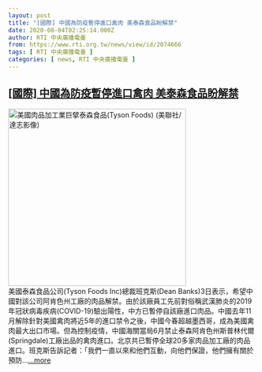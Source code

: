 ```yaml
---
layout: post
title: "[國際] 中國為防疫暫停進口禽肉 美泰森食品盼解禁"
date: 2020-08-04T02:25:14.000Z
author: RTI 中央廣播電臺
from: https://www.rti.org.tw/news/view/id/2074666
tags: [ RTI 中央廣播電臺 ]
categories: [ news, RTI 中央廣播電臺 ]
---
```

<!--1596507914000-->
[[國際] 中國為防疫暫停進口禽肉 美泰森食品盼解禁](https://www.rti.org.tw/news/view/id/2074666)
------

<div>
<img src="https://static.rti.org.tw/assets/thumbnails/2020/04/24/d5cd6ed1dfc8fb3b2564ccdc13f4a4d7.jpg" width="360" alt="美國肉品加工業巨擘泰森食品(Tyson Foods) (美聯社/達志影像)" title="美國肉品加工業巨擘泰森食品(Tyson Foods) (美聯社/達志影像)"><br>美國泰森食品公司(Tyson Foods Inc)總裁班克斯(Dean Banks)3日表示，希望中國對該公司阿肯色州工廠的肉品解禁。由於該廠員工先前對俗稱武漢肺炎的2019年冠狀病毒疾病(COVID-19)驗出陽性，中方已暫停自該廠進口肉品。中國去年11月解除針對美國禽肉將近5年的進口禁令之後，中國今春超越墨西哥，成為美國禽肉最大出口市場。但為控制疫情，中國海關當局6月禁止泰森阿肯色州斯普林代爾(Springdale)工廠出品的禽肉進口。北京共已暫停全球20多家肉品加工廠的肉品進口。班克斯告訴記者：「我們一直以來和他們互動，向他們保證，他們擁有關於預防...<a target="_blank" href="https://www.rti.org.tw/news/view/id/2074666">...more</a>
</div>
